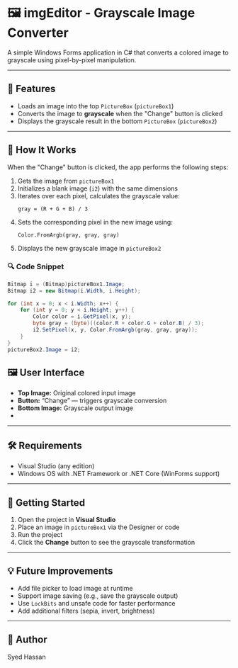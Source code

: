 # 🖼️ imgEditor - Grayscale Image Converter

A simple Windows Forms application in C# that converts a colored image to grayscale using pixel-by-pixel manipulation.

---

## 📌 Features

- Loads an image into the top `PictureBox` (`pictureBox1`)
- Converts the image to **grayscale** when the "Change" button is clicked
- Displays the grayscale result in the bottom `PictureBox` (`pictureBox2`)

---

## 🧠 How It Works

When the "Change" button is clicked, the app performs the following steps:

1. Gets the image from `pictureBox1`
2. Initializes a blank image (`i2`) with the same dimensions
3. Iterates over each pixel, calculates the grayscale value:
   ```
   gray = (R + G + B) / 3
   ```
4. Sets the corresponding pixel in the new image using:
   ```
   Color.FromArgb(gray, gray, gray)
   ```
5. Displays the new grayscale image in `pictureBox2`

### 🔍 Code Snippet

```csharp
Bitmap i = (Bitmap)pictureBox1.Image;
Bitmap i2 = new Bitmap(i.Width, i.Height);

for (int x = 0; x < i.Width; x++) {
    for (int y = 0; y < i.Height; y++) {
        Color color = i.GetPixel(x, y);
        byte gray = (byte)((color.R + color.G + color.B) / 3);
        i2.SetPixel(x, y, Color.FromArgb(gray, gray, gray));
    }
}
pictureBox2.Image = i2;
```

## 🖼️ User Interface

- **Top Image:** Original colored input image
- **Button:** “Change” — triggers grayscale conversion
- **Bottom Image:** Grayscale output image
- 
---

## 🛠️ Requirements

- Visual Studio (any edition)
- Windows OS with .NET Framework or .NET Core (WinForms support)

---

## 🚀 Getting Started

1. Open the project in **Visual Studio**
2. Place an image in `pictureBox1` via the Designer or code
3. Run the project
4. Click the **Change** button to see the grayscale transformation

---

## 💡 Future Improvements

- Add file picker to load image at runtime
- Support image saving (e.g., save the grayscale output)
- Use `LockBits` and unsafe code for faster performance
- Add additional filters (sepia, invert, brightness)

---

## 🙌 Author

Syed Hassan 
